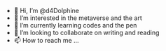 - 👋 Hi, I’m @d4Dolphine
- 👀 I’m interested in the metaverse and the art 
- 🌱 I’m currently learning codes and the pen
- 💞️ I’m looking to collaborate on writing and reading 
- 📫 How to reach me ...

<!---
d4Dolphine/d4Dolphine is a ✨ special ✨ repository because its `README.md` (this file) appears on your GitHub profile.
You can click the Preview link to take a look at your changes.
--->
